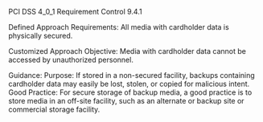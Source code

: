 PCI DSS 4_0_1 Requirement Control 9.4.1

Defined Approach Requirements:
All media with cardholder data is physically secured.

Customized Approach Objective:
Media with cardholder data cannot be accessed by unauthorized personnel.

Guidance:
Purpose: If stored in a non-secured facility, backups containing cardholder data may easily be lost, stolen, or copied for malicious intent. Good Practice: For secure storage of backup media, a good practice is to store media in an off-site facility, such as an alternate or backup site or commercial storage facility.